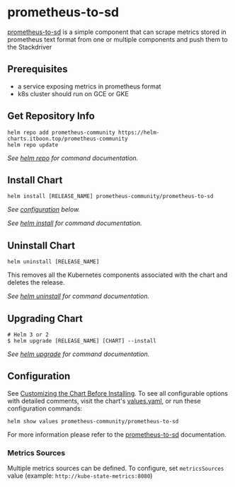 # prometheus-to-sd

[prometheus-to-sd](https://github.com/GoogleCloudPlatform/k8s-stackdriver/tree/master/prometheus-to-sd) is a simple component that can scrape metrics stored in prometheus text format from one or multiple components and push them to the Stackdriver

## Prerequisites

- a service exposing metrics in prometheus format
- k8s cluster should run on GCE or GKE

## Get Repository Info

```console
helm repo add prometheus-community https://helm-charts.itboon.top/prometheus-community
helm repo update
```

<!-- textlint-disable terminology -->
_See [helm repo](https://helm.sh/docs/helm/helm_repo/) for command documentation._
<!-- textlint-enable -->

## Install Chart

```console
helm install [RELEASE_NAME] prometheus-community/prometheus-to-sd
```

_See [configuration](#configuration) below._

_See [helm install](https://helm.sh/docs/helm/helm_install/) for command documentation._

## Uninstall Chart

```console
helm uninstall [RELEASE_NAME]
```

This removes all the Kubernetes components associated with the chart and deletes the release.

_See [helm uninstall](https://helm.sh/docs/helm/helm_uninstall/) for command documentation._

## Upgrading Chart

```console
# Helm 3 or 2
$ helm upgrade [RELEASE_NAME] [CHART] --install
```

_See [helm upgrade](https://helm.sh/docs/helm/helm_upgrade/) for command documentation._

## Configuration

See [Customizing the Chart Before Installing](https://helm.sh/docs/intro/using_helm/#customizing-the-chart-before-installing). To see all configurable options with detailed comments, visit the chart's [values.yaml](./values.yaml), or run these configuration commands:

```console
helm show values prometheus-community/prometheus-to-sd
```

For more information please refer to the [prometheus-to-sd](https://github.com/GoogleCloudPlatform/k8s-stackdriver/tree/master/prometheus-to-sd) documentation.

### Metrics Sources

Multiple metrics sources can be defined. To configure, set `metricsSources` value (example: `http://kube-state-metrics:8080`)

